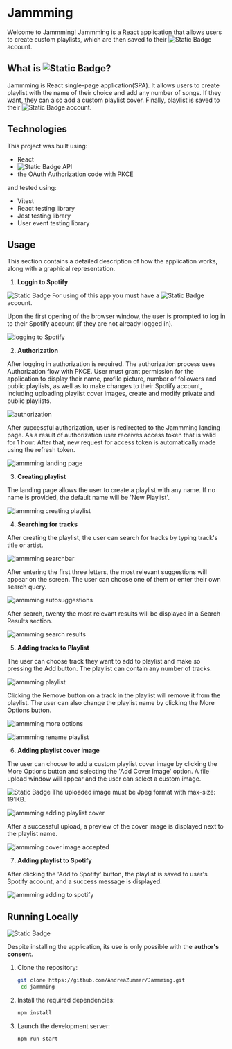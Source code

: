 # Jammming

Welcome to Jammming!
Jammming is a React application that allows users to create custom playlists, which are then saved to their ![Static Badge](https://img.shields.io/badge/Spotify-green) account.

## What is ![Static Badge](https://img.shields.io/badge/Jammming-53cba1)?

Jammming is React single-page application(SPA). It allows users to create playlist with the name of their choice and add any number of songs. If they want, they can also add a custom playlist cover. Finally, playlist is saved to their ![Static Badge](https://img.shields.io/badge/Spotify-green) account.

## Technologies 

This project was built using:

- React
- ![Static Badge](https://img.shields.io/badge/Spotify-green) API
- the OAuth Authorization code with PKCE 

and tested using:

- Vitest
- React testing library
- Jest testing library
- User event testing library

## Usage

This section contains a detailed description of how the application works, along with a graphical representation.

1. **Loggin to Spotify**

![Static Badge](https://img.shields.io/badge/!Note-red) For using of this app you must have a ![Static Badge](https://img.shields.io/badge/Spotify-green) account.

Upon the first opening of the browser window, the user is prompted to log in to their Spotify account (if they are not already logged in).

![logging to Spotify](https://github.com/AndreaZummer/Jammming/blob/88eedbce28b668d387d3c23c9115ff9c82f9e598/screenshots/loggin.png)

2. **Authorization** 

After logging in authorization is required. The authorization process uses Authorization flow with PKCE. User must grant permission for the application to display their name, profile picture, number of followers and public playlists, as well as to make changes to their Spotify account, including uploading playlist cover images, create and modify private and public playlists. 

![authorization](https://github.com/AndreaZummer/Jammming/blob/88eedbce28b668d387d3c23c9115ff9c82f9e598/screenshots/authorization.png)

After successful authorization, user is redirected to the Jammming landing page. As a result of authorization user receives access token that is valid for 1 hour. After that, new request for access token is automatically made using the refresh token.

![jammming landing page](https://github.com/AndreaZummer/Jammming/blob/88eedbce28b668d387d3c23c9115ff9c82f9e598/screenshots/Landing-page.png)

3. **Creating playlist**

The landing page allows the user to create a playlist with any name.
If no name is provided, the default name will be 'New Playlist'.

![jammming creating playlist](https://github.com/AndreaZummer/Jammming/blob/f5f8dc030e91598002035236ec80e014ba3b5d9c/screenshots/creating-playlist.png)

4. **Searching for tracks**

After creating the playlist, the user can search for tracks by typing track's title or artist.

![jammming searchbar](https://github.com/AndreaZummer/Jammming/blob/691a4935a94153ff1d3c2a948280dc2a412d8141/screenshots/Searchbar.png)

After entering the first three letters, the most relevant suggestions will appear on the screen. The user can choose one of them or enter their own search query.

![jammming autosuggestions](https://github.com/AndreaZummer/Jammming/blob/73a51c8d2a6c0fdc65ef5fe46247792f0a942e22/screenshots/suggestions.png)

After search, twenty the most relevant results will be displayed in a Search Results section.

![jammming search results](https://github.com/AndreaZummer/Jammming/blob/f5f8dc030e91598002035236ec80e014ba3b5d9c/screenshots/First%20search.png)

5. **Adding tracks to Playlist**

The user can choose track they want to add to playlist and make so pressing the Add button. The playlist can contain any number of tracks.

![jammming playlist](https://github.com/AndreaZummer/Jammming/blob/507218ef3743615db70d1b508f11602bd4637eee/screenshots/playlist.png)

Clicking the Remove button on a track in the playlist will remove it from the playlist.
The user can also change the playlist name by clicking the More Options button.

![jammming more options](https://github.com/AndreaZummer/Jammming/blob/507218ef3743615db70d1b508f11602bd4637eee/screenshots/More-options.png)

![jammming rename playlist](https://github.com/AndreaZummer/Jammming/blob/507218ef3743615db70d1b508f11602bd4637eee/screenshots/Rename.png)

6. **Adding playlist cover image**

The user can choose to add a custom playlist cover image by clicking the More Options button and selecting the 'Add Cover Image' option. A file upload window will appear and the user can select a custom image.

![Static Badge](https://img.shields.io/badge/!Note-red) The uploaded image must be Jpeg format with max-size: 191KB. 

![jammming adding playlist cover](https://github.com/AndreaZummer/Jammming/blob/bc9d8d5daaacf7577479cb72d254780b15f16595/screenshots/Add-playlist-cover.png)

After a successful upload, a preview of the cover image is displayed next to the playlist name.

![jammming cover image accepted](https://github.com/AndreaZummer/Jammming/blob/507218ef3743615db70d1b508f11602bd4637eee/screenshots/Cover%20changed.png)

7. **Adding playlist to Spotify**

After clicking the 'Add to Spotify' button, the playlist is saved to user's Spotify account, and a success message is displayed.

![jammming adding to spotify](https://github.com/AndreaZummer/Jammming/blob/507218ef3743615db70d1b508f11602bd4637eee/screenshots/Success.png)

## Running Locally

![Static Badge](https://img.shields.io/badge/!Important%20Notice-red)

Despite installing the application, its use is only possible with the **author's consent**.



1. Clone the repository:

   ```sh
   git clone https://github.com/AndreaZummer/Jammming.git
    cd jammming
   ```

2. Install the required dependencies:

   ```sh
   npm install
   ```

3. Launch the development server:

   ```sh
   npm run start
   ```